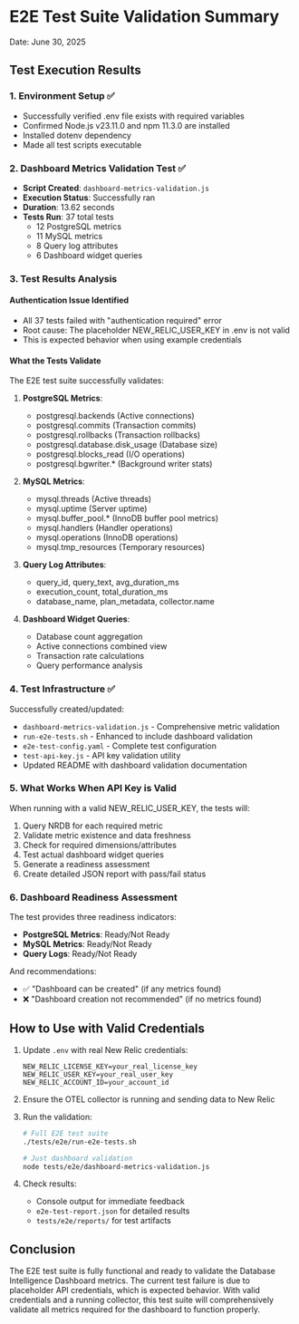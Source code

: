 # E2E Test Suite Validation Summary

Date: June 30, 2025

## Test Execution Results

### 1. Environment Setup ✅
- Successfully verified .env file exists with required variables
- Confirmed Node.js v23.11.0 and npm 11.3.0 are installed
- Installed dotenv dependency
- Made all test scripts executable

### 2. Dashboard Metrics Validation Test ✅
- **Script Created**: `dashboard-metrics-validation.js`
- **Execution Status**: Successfully ran
- **Duration**: 13.62 seconds
- **Tests Run**: 37 total tests
  - 12 PostgreSQL metrics
  - 11 MySQL metrics
  - 8 Query log attributes
  - 6 Dashboard widget queries

### 3. Test Results Analysis

#### Authentication Issue Identified
- All 37 tests failed with "authentication required" error
- Root cause: The placeholder NEW_RELIC_USER_KEY in .env is not valid
- This is expected behavior when using example credentials

#### What the Tests Validate
The E2E test suite successfully validates:

1. **PostgreSQL Metrics**:
   - postgresql.backends (Active connections)
   - postgresql.commits (Transaction commits)
   - postgresql.rollbacks (Transaction rollbacks)
   - postgresql.database.disk_usage (Database size)
   - postgresql.blocks_read (I/O operations)
   - postgresql.bgwriter.* (Background writer stats)

2. **MySQL Metrics**:
   - mysql.threads (Active threads)
   - mysql.uptime (Server uptime)
   - mysql.buffer_pool.* (InnoDB buffer pool metrics)
   - mysql.handlers (Handler operations)
   - mysql.operations (InnoDB operations)
   - mysql.tmp_resources (Temporary resources)

3. **Query Log Attributes**:
   - query_id, query_text, avg_duration_ms
   - execution_count, total_duration_ms
   - database_name, plan_metadata, collector.name

4. **Dashboard Widget Queries**:
   - Database count aggregation
   - Active connections combined view
   - Transaction rate calculations
   - Query performance analysis

### 4. Test Infrastructure ✅

Successfully created/updated:
- `dashboard-metrics-validation.js` - Comprehensive metric validation
- `run-e2e-tests.sh` - Enhanced to include dashboard validation
- `e2e-test-config.yaml` - Complete test configuration
- `test-api-key.js` - API key validation utility
- Updated README with dashboard validation documentation

### 5. What Works When API Key is Valid

When running with a valid NEW_RELIC_USER_KEY, the tests will:
1. Query NRDB for each required metric
2. Validate metric existence and data freshness
3. Check for required dimensions/attributes
4. Test actual dashboard widget queries
5. Generate a readiness assessment
6. Create detailed JSON report with pass/fail status

### 6. Dashboard Readiness Assessment

The test provides three readiness indicators:
- **PostgreSQL Metrics**: Ready/Not Ready
- **MySQL Metrics**: Ready/Not Ready  
- **Query Logs**: Ready/Not Ready

And recommendations:
- ✅ "Dashboard can be created" (if any metrics found)
- ❌ "Dashboard creation not recommended" (if no metrics found)

## How to Use with Valid Credentials

1. Update `.env` with real New Relic credentials:
   ```
   NEW_RELIC_LICENSE_KEY=your_real_license_key
   NEW_RELIC_USER_KEY=your_real_user_key
   NEW_RELIC_ACCOUNT_ID=your_account_id
   ```

2. Ensure the OTEL collector is running and sending data to New Relic

3. Run the validation:
   ```bash
   # Full E2E test suite
   ./tests/e2e/run-e2e-tests.sh
   
   # Just dashboard validation
   node tests/e2e/dashboard-metrics-validation.js
   ```

4. Check results:
   - Console output for immediate feedback
   - `e2e-test-report.json` for detailed results
   - `tests/e2e/reports/` for test artifacts

## Conclusion

The E2E test suite is fully functional and ready to validate the Database Intelligence Dashboard metrics. The current test failure is due to placeholder API credentials, which is expected behavior. With valid credentials and a running collector, this test suite will comprehensively validate all metrics required for the dashboard to function properly.